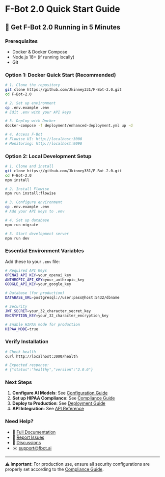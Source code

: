 # F-Bot 2.0 Quick Start Guide

## 🚀 Get F-Bot 2.0 Running in 5 Minutes

### Prerequisites
- Docker & Docker Compose
- Node.js 18+ (if running locally)
- Git

### Option 1: Docker Quick Start (Recommended)

```bash
# 1. Clone the repository
git clone https://github.com/Jkinney331/F-Bot-2.0.git
cd F-Bot-2.0

# 2. Set up environment
cp .env.example .env
# Edit .env with your API keys

# 3. Deploy with Docker
docker-compose -f deployment/enhanced-deployment.yml up -d

# 4. Access F-Bot
# Flowise UI: http://localhost:3000
# Monitoring: http://localhost:9090
```

### Option 2: Local Development Setup

```bash
# 1. Clone and install
git clone https://github.com/Jkinney331/F-Bot-2.0.git
cd F-Bot-2.0
npm install

# 2. Install Flowise
npm run install:flowise

# 3. Configure environment
cp .env.example .env
# Add your API keys to .env

# 4. Set up database
npm run migrate

# 5. Start development server
npm run dev
```

### Essential Environment Variables

Add these to your `.env` file:

```bash
# Required API Keys
OPENAI_API_KEY=your_openai_key
ANTHROPIC_API_KEY=your_anthropic_key
GOOGLE_API_KEY=your_google_key

# Database (for production)
DATABASE_URL=postgresql://user:pass@host:5432/dbname

# Security
JWT_SECRET=your_32_character_secret_key
ENCRYPTION_KEY=your_32_character_encryption_key

# Enable HIPAA mode for production
HIPAA_MODE=true
```

### Verify Installation

```bash
# Check health
curl http://localhost:3000/health

# Expected response:
# {"status":"healthy","version":"2.0.0"}
```

### Next Steps

1. **Configure AI Models**: See [Configuration Guide](docs/CONFIGURATION.md)
2. **Set up HIPAA Compliance**: See [Compliance Guide](docs/COMPLIANCE.md)
3. **Deploy to Production**: See [Deployment Guide](docs/DEPLOYMENT.md)
4. **API Integration**: See [API Reference](docs/API.md)

### Need Help?

- 📖 [Full Documentation](docs/)
- 🐛 [Report Issues](https://github.com/Jkinney331/F-Bot-2.0/issues)
- 💬 [Discussions](https://github.com/Jkinney331/F-Bot-2.0/discussions)
- ✉️ support@fbot.ai

---

**⚠️ Important**: For production use, ensure all security configurations are properly set according to the [Compliance Guide](docs/COMPLIANCE.md). 
